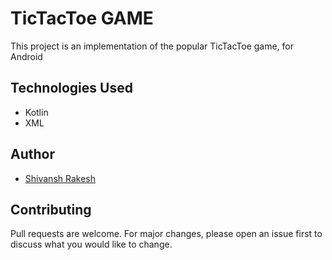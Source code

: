 # TicTacToe GAME

This project is an implementation of the popular TicTacToe game, for Android

## Technologies Used
* Kotlin
* XML

## Author
* [Shivansh Rakesh](https://github.com/shivanshrakesh)

## Contributing
Pull requests are welcome. For major changes, please open an issue first to discuss what you would like to change.
